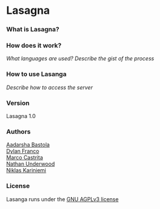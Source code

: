 # Lasagna

### What is Lasagna?

### How does it work?
*What languages are used?*
*Describe the gist of the process*

### How to use Lasanga
*Describe how to access the server*

### Version
Lasagna 1.0

### Authors
[Aadarsha Bastola](https://github.com/aadarshabastola)  
[Dylan Franco](https://github.com/DFrancs)  
[Marco Castrita](https://github.com/Mcast77)  
[Nathan Underwood](https://github.com/nlu6)  
[Niklas Kariniemi](https://github.com/niklaskariniemi)  

### License
Lasanga runs under the [GNU AGPLv3 license](LICENSE.md)
